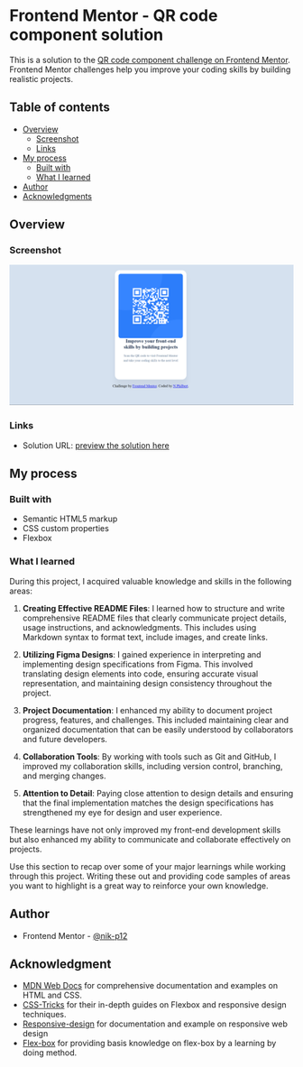 # Frontend Mentor - QR code component solution

This is a solution to the [QR code component challenge on Frontend Mentor](https://www.frontendmentor.io/challenges/qr-code-component-iux_sIO_H). Frontend Mentor challenges help you improve your coding skills by building realistic projects. 

## Table of contents

- [Overview](#overview)
  - [Screenshot](#screenshot)
  - [Links](#links)
- [My process](#my-process)
  - [Built with](#built-with)
  - [What I learned](#what-i-learned)
- [Author](#author)
- [Acknowledgments](#acknowledgments)

## Overview

### Screenshot

![preview](./design/desktop-preview.png)

### Links

- Solution URL: [preview the solution here](https://qrcode-component-orcin.vercel.app/)

## My process

### Built with

- Semantic HTML5 markup
- CSS custom properties
- Flexbox


### What I learned

During this project, I acquired valuable knowledge and skills in the following areas:

1. **Creating Effective README Files**: I learned how to structure and write comprehensive README files that clearly communicate project details, usage instructions, and acknowledgments. This includes using Markdown syntax to format text, include images, and create links.

2. **Utilizing Figma Designs**: I gained experience in interpreting and implementing design specifications from Figma. This involved translating design elements into code, ensuring accurate visual representation, and maintaining design consistency throughout the project.

3. **Project Documentation**: I enhanced my ability to document project progress, features, and challenges. This included maintaining clear and organized documentation that can be easily understood by collaborators and future developers.

4. **Collaboration Tools**: By working with tools such as Git and GitHub, I improved my collaboration skills, including version control, branching, and merging changes.

5. **Attention to Detail**: Paying close attention to design details and ensuring that the final implementation matches the design specifications has strengthened my eye for design and user experience.

These learnings have not only improved my front-end development skills but also enhanced my ability to communicate and collaborate effectively on projects.

Use this section to recap over some of your major learnings while working through this project. Writing these out and providing code samples of areas you want to highlight is a great way to reinforce your own knowledge.

## Author
- Frontend Mentor - [@nik-p12](https://www.frontendmentor.io/profile/yourusername)

## Acknowledgment
- [MDN Web Docs](https://developer.mozilla.org/) for comprehensive documentation and examples on HTML and CSS.
- [CSS-Tricks](https://css-tricks.com/) for their in-depth guides on Flexbox and responsive design techniques.
- [Responsive-design](//https://www.w3schools.com/html/html_responsive.asp) for documentation and example on responsive web design
- [Flex-box](https://flexboxfroggy.com/#fr) for providing basis knowledge on flex-box by a learning by doing method.

